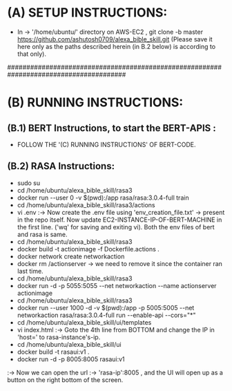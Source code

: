 # (A) SETUP INSTRUCTIONS:

* In -> '/home/ubuntu/' directory on AWS-EC2 ,   git clone -b master  https://github.com/ashutosh0709/alexa_bible_skill.git     (Please save it here only as the paths described herein (in B.2 below) is according to that only).


#######################################################################################

# (B) RUNNING INSTRUCTIONS:
## (B.1) BERT Instructions, to start the BERT-APIS : 
* FOLLOW THE '(C) RUNNING INSTRUCTIONS' OF BERT-CODE.




## (B.2) RASA Instructions:
* sudo su
* cd /home/ubuntu/alexa_bible_skill/rasa3
* docker run --user 0 -v $(pwd):/app rasa/rasa:3.0.4-full train
* cd /home/ubuntu/alexa_bible_skill/rasa3/actions
* vi .env  :-> Now create the .env file using 'env_creation_file.txt' -> present in the repo itself. Now update EC2-INSTANCE-IP-OF-BERT-MACHINE in the first line.   ('wq' for saving and exiting vi). Both the env files of bert and rasa is same.
* cd /home/ubuntu/alexa_bible_skill/rasa3
* docker build -t actionimage -f Dockerfile.actions .
* docker network create networkaction
* docker rm /actionserver -> we need to remove it since the container ran last time.
* cd /home/ubuntu/alexa_bible_skill/rasa3
* docker run -d -p 5055:5055 --net networkaction --name actionserver actionimage 
* cd /home/ubuntu/alexa_bible_skill/rasa3
* docker run --user 1000 -d -v $(pwd):/app -p 5005:5005 --net networkaction rasa/rasa:3.0.4-full run --enable-api --cors="*"
* cd /home/ubuntu/alexa_bible_skill/ui/templates
* vi index.html :-> Goto the 4th line from BOTTOM and change the IP in 'host=' to rasa-instance's-ip.
* cd /home/ubuntu/alexa_bible_skill/ui
* docker build -t rasaui:v1 .
* docker run -d -p 8005:8005 rasaui:v1

:-> Now we can open the url :-> 'rasa-ip':8005 , and the UI will open up as a button on the right bottom of the screen.













